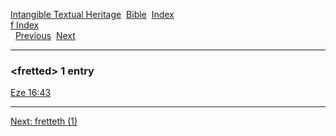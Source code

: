 [Intangible Textual Heritage](../../index)  [Bible](../index) 
[Index](index)   
[f Index](_f_)  
  [Previous](c04526)  [Next](c04528) 

------------------------------------------------------------------------

### &lt;fretted&gt; 1 entry

[Eze 16:43](../kjv/eze016.htm#043)  

------------------------------------------------------------------------

[Next: fretteth (1)](c04528)
